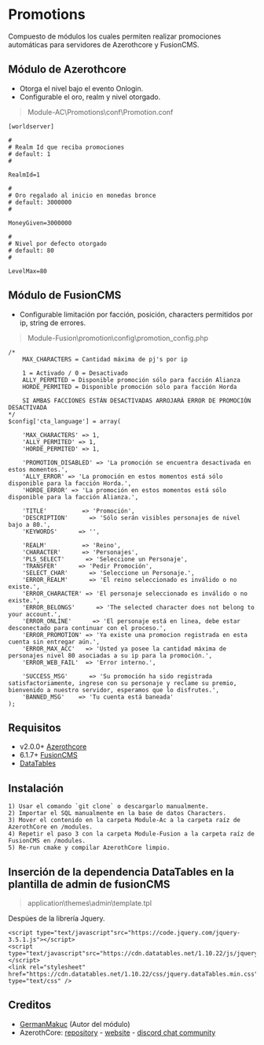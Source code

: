 # Promotions
 
 Compuesto de módulos los cuales permiten realizar promociones automáticas para servidores de Azerothcore y FusionCMS.
 
##  Módulo de Azerothcore

* Otorga el nivel bajo el evento Onlogin.
* Configurable el oro, realm y nivel otorgado.

> Module-AC\Promotions\conf\Promotion.conf

```
[worldserver]

#
# Realm Id que reciba promociones
# default: 1
#

RealmId=1

#
# Oro regalado al inicio en monedas bronce
# default: 3000000
#

MoneyGiven=3000000

#
# Nivel por defecto otorgado
# default: 80
#

LevelMax=80
```

## Módulo de FusionCMS

* Configurable limitación por facción, posición, characters permitidos por ip, string de errores.

> Module-Fusion\promotion\config\promotion_config.php

```
/*
    MAX_CHARACTERS = Cantidad máxima de pj's por ip

    1 = Activado / 0 = Desactivado
    ALLY_PERMITED = Disponible promoción sólo para facción Alianza
    HORDE_PERMITED = Disponible promoción sólo para facción Horda

    SI AMBAS FACCIONES ESTÁN DESACTIVADAS ARROJARÁ ERROR DE PROMOCIÓN DESACTIVADA
*/
$config['cta_language'] = array(

    'MAX_CHARACTERS' => 1,
    'ALLY_PERMITED' => 1,
    'HORDE_PERMITED' => 1,

    'PROMOTION_DISABLED' => 'La promoción se encuentra desactivada en estos momentos.',
    'ALLY_ERROR' => 'La promoción en estos momentos está sólo disponible para la facción Horda.',
    'HORDE_ERROR' => 'La promoción en estos momentos está sólo disponible para la facción Alianza.',

    'TITLE'          => 'Promoción',
    'DESCRIPTION'      => 'Sólo serán visibles personajes de nivel bajo a 80.',
    'KEYWORDS'      => '',

    'REALM'          => 'Reino',
    'CHARACTER'      => 'Personajes',
    'PLS_SELECT'      => 'Seleccione un Personaje',
    'TRANSFER'      => 'Pedir Promoción',
    'SELECT_CHAR'      => 'Seleccione un Personaje.',
    'ERROR_REALM'      => 'El reino seleccionado es inválido o no existe.',
    'ERROR_CHARACTER' => 'El personaje seleccionado es inválido o no existe.',
    'ERROR_BELONGS'      => 'The selected character does not belong to your account.',
    'ERROR_ONLINE'      => 'El personaje está en linea, debe estar desconectado para continuar con el proceso.',
    'ERROR_PROMOTION' => 'Ya existe una promocion registrada en esta cuenta sin entregar aún.',
    'ERROR_MAX_ACC'   => 'Usted ya posee la cantidad máxima de personajes nivel 80 asociadas a su ip para la promoción.',
    'ERROR_WEB_FAIL'  => 'Error interno.',

    'SUCCESS_MSG'      => 'Su promoción ha sido registrada satisfactoriamente, ingrese con su personaje y reclame su premio, bienvenido a nuestro servidor, esperamos que lo disfrutes.',
    'BANNED_MSG'    => 'Tu cuenta está baneada'
);
```

## Requisitos

* v2.0.0+ [Azerothcore](https://github.com/azerothcore/azerothcore-wotlk) 
* 6.1.7+ [FusionCMS](https://github.com/poszer/FusionCMS)
* [DataTables](https://datatables.net/) 

## Instalación 

```
1) Usar el comando `git clone` o descargarlo manualmente.
2) Importar el SQL manualmente en la base de datos Characters.
3) Mover el contenido en la carpeta Module-Ac a la carpeta raíz de AzerothCore en /modules.
4) Repetir el paso 3 con la carpeta Module-Fusion a la carpeta raíz de FusionCMS en /modules.
5) Re-run cmake y compilar AzerothCore limpio.
```

## Inserción de la dependencia DataTables en la plantilla de admin de fusionCMS

> application\themes\admin\template.tpl

Despúes de la librería Jquery.

```
<script type="text/javascript"src="https://code.jquery.com/jquery-3.5.1.js"></script>
<script type="text/javascript"src="https://cdn.datatables.net/1.10.22/js/jquery.dataTables.min.js"></script>
<link rel="stylesheet" href="https://cdn.datatables.net/1.10.22/css/jquery.dataTables.min.css" type="text/css" />
```

## Creditos 

* [GermanMakuc](https://github.com/GermanMakuc) (Autor del módulo)
* AzerothCore: [repository](https://github.com/azerothcore) - [website](http://azerothcore.org/) - [discord chat community](https://discord.gg/PaqQRkd)
